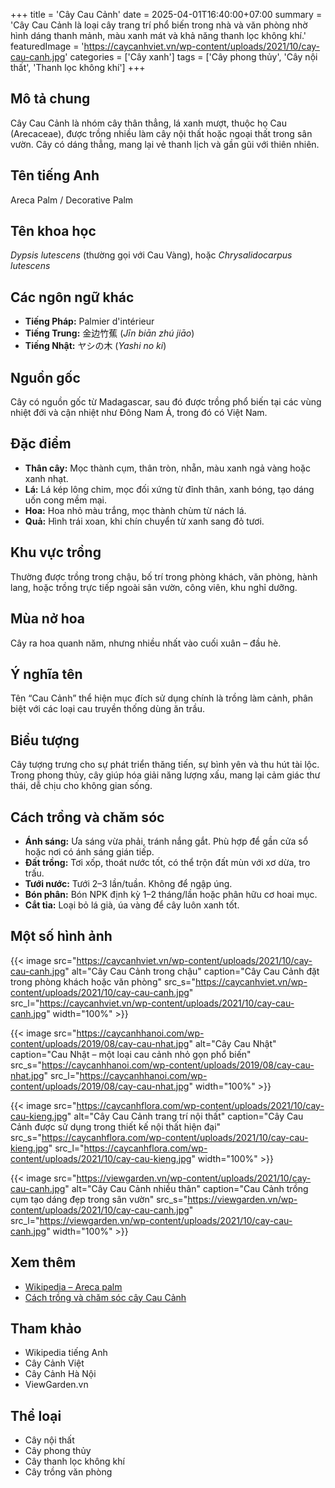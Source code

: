 +++
title = 'Cây Cau Cảnh'
date = 2025-04-01T16:40:00+07:00
summary = 'Cây Cau Cảnh là loại cây trang trí phổ biến trong nhà và văn phòng nhờ hình dáng thanh mảnh, màu xanh mát và khả năng thanh lọc không khí.'
featuredImage = 'https://caycanhviet.vn/wp-content/uploads/2021/10/cay-cau-canh.jpg'
categories = ['Cây xanh']
tags = ['Cây phong thủy', 'Cây nội thất', 'Thanh lọc không khí']
+++

## Mô tả chung

Cây Cau Cảnh là nhóm cây thân thẳng, lá xanh mượt, thuộc họ Cau (Arecaceae), được trồng nhiều làm cây nội thất hoặc ngoại thất trong sân vườn. Cây có dáng thẳng, mang lại vẻ thanh lịch và gần gũi với thiên nhiên.

## Tên tiếng Anh

Areca Palm / Decorative Palm

## Tên khoa học

*Dypsis lutescens* (thường gọi với Cau Vàng), hoặc *Chrysalidocarpus lutescens*

## Các ngôn ngữ khác

- **Tiếng Pháp:** Palmier d'intérieur
- **Tiếng Trung:** 金边竹蕉 (*Jīn biān zhú jiāo*)
- **Tiếng Nhật:** ヤシの木 (*Yashi no ki*)

## Nguồn gốc

Cây có nguồn gốc từ Madagascar, sau đó được trồng phổ biến tại các vùng nhiệt đới và cận nhiệt như Đông Nam Á, trong đó có Việt Nam.

## Đặc điểm

- **Thân cây:** Mọc thành cụm, thân tròn, nhẵn, màu xanh ngả vàng hoặc xanh nhạt.
- **Lá:** Lá kép lông chim, mọc đối xứng từ đỉnh thân, xanh bóng, tạo dáng uốn cong mềm mại.
- **Hoa:** Hoa nhỏ màu trắng, mọc thành chùm từ nách lá.
- **Quả:** Hình trái xoan, khi chín chuyển từ xanh sang đỏ tươi.

## Khu vực trồng

Thường được trồng trong chậu, bố trí trong phòng khách, văn phòng, hành lang, hoặc trồng trực tiếp ngoài sân vườn, công viên, khu nghỉ dưỡng.

## Mùa nở hoa

Cây ra hoa quanh năm, nhưng nhiều nhất vào cuối xuân – đầu hè.

## Ý nghĩa tên

Tên “Cau Cảnh” thể hiện mục đích sử dụng chính là trồng làm cảnh, phân biệt với các loại cau truyền thống dùng ăn trầu.

## Biểu tượng

Cây tượng trưng cho sự phát triển thăng tiến, sự bình yên và thu hút tài lộc. Trong phong thủy, cây giúp hóa giải năng lượng xấu, mang lại cảm giác thư thái, dễ chịu cho không gian sống.

## Cách trồng và chăm sóc

- **Ánh sáng:** Ưa sáng vừa phải, tránh nắng gắt. Phù hợp để gần cửa sổ hoặc nơi có ánh sáng gián tiếp.
- **Đất trồng:** Tơi xốp, thoát nước tốt, có thể trộn đất mùn với xơ dừa, tro trấu.
- **Tưới nước:** Tưới 2–3 lần/tuần. Không để ngập úng.
- **Bón phân:** Bón NPK định kỳ 1–2 tháng/lần hoặc phân hữu cơ hoai mục.
- **Cắt tỉa:** Loại bỏ lá già, úa vàng để cây luôn xanh tốt.

## Một số hình ảnh

{{< image src="https://caycanhviet.vn/wp-content/uploads/2021/10/cay-cau-canh.jpg"
           alt="Cây Cau Cảnh trong chậu"
           caption="Cây Cau Cảnh đặt trong phòng khách hoặc văn phòng"
           src_s="https://caycanhviet.vn/wp-content/uploads/2021/10/cay-cau-canh.jpg"
           src_l="https://caycanhviet.vn/wp-content/uploads/2021/10/cay-cau-canh.jpg"
           width="100%" >}}

{{< image src="https://caycanhhanoi.com/wp-content/uploads/2019/08/cay-cau-nhat.jpg"
           alt="Cây Cau Nhật"
           caption="Cau Nhật – một loại cau cảnh nhỏ gọn phổ biến"
           src_s="https://caycanhhanoi.com/wp-content/uploads/2019/08/cay-cau-nhat.jpg"
           src_l="https://caycanhhanoi.com/wp-content/uploads/2019/08/cay-cau-nhat.jpg"
           width="100%" >}}

{{< image src="https://caycanhflora.com/wp-content/uploads/2021/10/cay-cau-kieng.jpg"
           alt="Cây Cau Cảnh trang trí nội thất"
           caption="Cây Cau Cảnh được sử dụng trong thiết kế nội thất hiện đại"
           src_s="https://caycanhflora.com/wp-content/uploads/2021/10/cay-cau-kieng.jpg"
           src_l="https://caycanhflora.com/wp-content/uploads/2021/10/cay-cau-kieng.jpg"
           width="100%" >}}

{{< image src="https://viewgarden.vn/wp-content/uploads/2021/10/cay-cau-canh.jpg"
           alt="Cây Cau Cảnh nhiều thân"
           caption="Cau Cảnh trồng cụm tạo dáng đẹp trong sân vườn"
           src_s="https://viewgarden.vn/wp-content/uploads/2021/10/cay-cau-canh.jpg"
           src_l="https://viewgarden.vn/wp-content/uploads/2021/10/cay-cau-canh.jpg"
           width="100%" >}}

## Xem thêm

- [Wikipedia – Areca palm](https://en.wikipedia.org/wiki/Dypsis_lutescens)
- [Cách trồng và chăm sóc cây Cau Cảnh](https://caycanhviet.vn/cay-cau-canh/)

## Tham khảo

- Wikipedia tiếng Anh
- Cây Cảnh Việt
- Cây Cảnh Hà Nội
- ViewGarden.vn

## Thể loại

- Cây nội thất
- Cây phong thủy
- Cây thanh lọc không khí
- Cây trồng văn phòng
